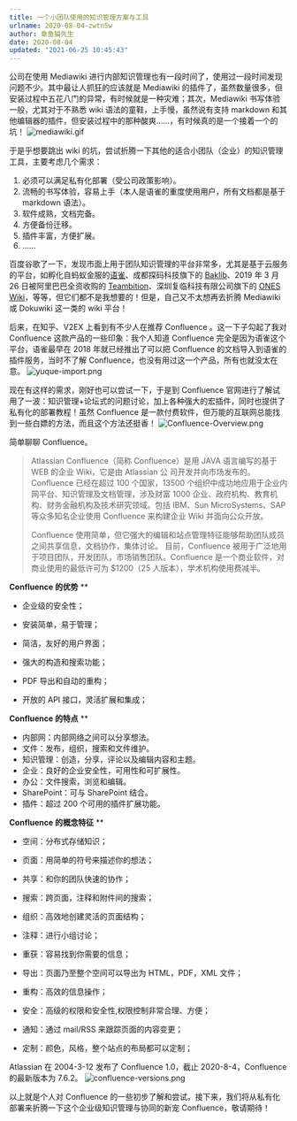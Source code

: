 ```yaml
---
title: 一个小团队使用的知识管理方案与工具
urlname: 2020-08-04-zwtn5w
author: 章鱼猫先生
date: 2020-08-04
updated: "2021-06-25 10:45:43"
---
```


公司在使用 Mediawiki 进行内部知识管理也有一段时间了，使用过一段时间发现问题不少。其中最让人抓狂的应该就是 Mediawiki 的插件了，虽然数量很多，但安装过程中五花八门的异常，有时候就是一种灾难；其次，Mediawiki 书写体验一般，尤其对于不熟悉 wiki 语法的童鞋，上手慢，虽然说有支持 markdown 和其他编辑器的插件，但安装过程中的那种酸爽......，有时候真的是一个接着一个的坑！
![mediawiki.gif](https://shub-1251708715.cos.ap-guangzhou.myqcloud.com/elog-cookbook-img/Fgiwz1F48bEOu2ke6XxUj9SLFf1Z.gif)

于是乎想要跳出 wiki 的坑，尝试折腾一下其他的适合小团队（企业）的知识管理工具，主要考虑几个需求：

1.  必须可以满足私有化部署（受公司政策影响）。
2.  流畅的书写体验，容易上手（本人是语雀的重度使用用户，所有文档都是基于 markdown 语法）。
3.  软件成熟，文档完备。
4.  方便备份迁移。
5.  插件丰富，方便扩展。
6.  ......

百度谷歌了一下，发现市面上用于团队知识管理的平台非常多，尤其是基于云服务的平台，如孵化自蚂蚁金服的[语雀](https://www.yuque.com/)、成都探码科技旗下的 [Baklib](https://www.baklib.com/)、2019 年 3 月 26 日被阿里巴巴全资收购的 [Teambition](https://www.teambition.com/)、深圳复临科技有限公司旗下的 [ONES Wiki](https://ones.ai/wiki.html)，等等，但它们都不是我想要的！但是，自己又不太想再去折腾 Mediawiki 或 Dokuwiki 这一类的 wiki 平台！

后来，在知乎、V2EX 上看到有不少人在推荐 Confluence 。这一下子勾起了我对 Confluence 这款产品的一些印象：我个人知道 Confluence 完全是因为语雀这个平台，语雀最早在 2018 年就已经推出了可以把 Confluence 的文档导入到语雀的插件服务，当时不了解 Confluence，也没有用过这一个产品，所有也就没太在意。
![yuque-import.png](https://shub-1251708715.cos.ap-guangzhou.myqcloud.com/elog-cookbook-img/Fo_JBn8Ie-9OMANXuoJ2RoZ6ZNNR.png)

现在有这样的需求，刚好也可以尝试一下，于是到 Confluence 官网进行了解试用了一波：知识管理+论坛式的问题讨论，加上各种强大的宏插件，同时也提供了私有化的部署教程！虽然 Confluence 是一款付费软件，但万能的互联网总能找到一些白嫖的方法，而且这个方法还挺香！
![Confluence-Overview.png](https://shub-1251708715.cos.ap-guangzhou.myqcloud.com/elog-cookbook-img/FrIvh8BxeVBBiwBxaTTn3ZAYBpGx.png)

简单聊聊 Confluence。

> Atlassian Confluence（简称 Confluence）是用 JAVA 语言编写的基于 WEB 的企业 Wiki，它是由 Atlassian 公 司开发并向市场发布的。Confluence 已经在超过 100 个国家，13500 个组织中成功地应用于企业内网平台、知识管理及文档管理，涉及财富 1000 企业、政府机构、教育机构、财务金融机构及技术研究领域。包括 IBM、Sun MicroSystems、SAP 等众多知名企业使用 Confluence 来构建企业 Wiki 并面向公众开放。
>
> Confluence 使用简单，但它强大的编辑和站点管理特征能够帮助团队成员之间共享信息，文档协作，集体讨论。 目前，Confluence 被用于广泛地用于项目团队，开发团队，市场销售团队。Confluence 是一个商业软件，对商业使用的最低许可为 $1200（25 人版本），学术机构使用费减半。

**Confluence 的优势**
\*\*

- 企业级的安全性；

- 安装简单，易于管理；

- 简洁，友好的用户界面；

- 强大的构造和搜索功能；

- PDF 导出和自动的重构；
- 开放的 API 接口，灵活扩展和集成；

**Confluence 的特点**
\*\*

- 内部网：内部网络之间可以分享想法。
- 文件：发布，组织，搜索和文件维护。
- 知识管理：创造，分享，评论以及编辑内容和主题。
- 企业：良好的企业安全性，可用性和可扩展性。
- 办公：文件搜索，浏览和编辑。
- SharePoint：可与 SharePoint 结合。
- 插件：超过 200 个可用的插件扩展功能。

**Confluence 的概念特征**
\*\*

- 空间：分布式存储知识；

- 页面：用简单的符号来描述你的想法；

- 共享：和你的团队快速的协作；

- 搜索：跨页面，注释和附件间的搜索；

- 组织：高效地创建灵活的页面结构；

- 注释：进行小组讨论；

- 重获：容易找到你需要的信息；

- 导出：页面乃至整个空间可以导出为 HTML，PDF，XML 文件；
- 重构：高效的信息操作；

- 安全：高级的权限和安全性,权限控制非常合理、方便；

- 通知：通过 mail/RSS 来跟踪页面的内容变更；
- 定制：颜色，风格，整个站点的布局都可以定制；

Atlassian 在 2004-3-12 发布了 Confluence 1.0，截止 2020-8-4，Confluence 的最新版本为 7.6.2。
![confluence-versions.png](https://shub-1251708715.cos.ap-guangzhou.myqcloud.com/elog-cookbook-img/Fmd4_J2s2d6ysCmC9xoPH4rIXi-T.png)

以上就是个人对 Confluence 的一些初步了解和尝试。接下来，我们将从私有化部署来折腾一下这个企业级知识管理与协同的新宠 Confluence，敬请期待！
